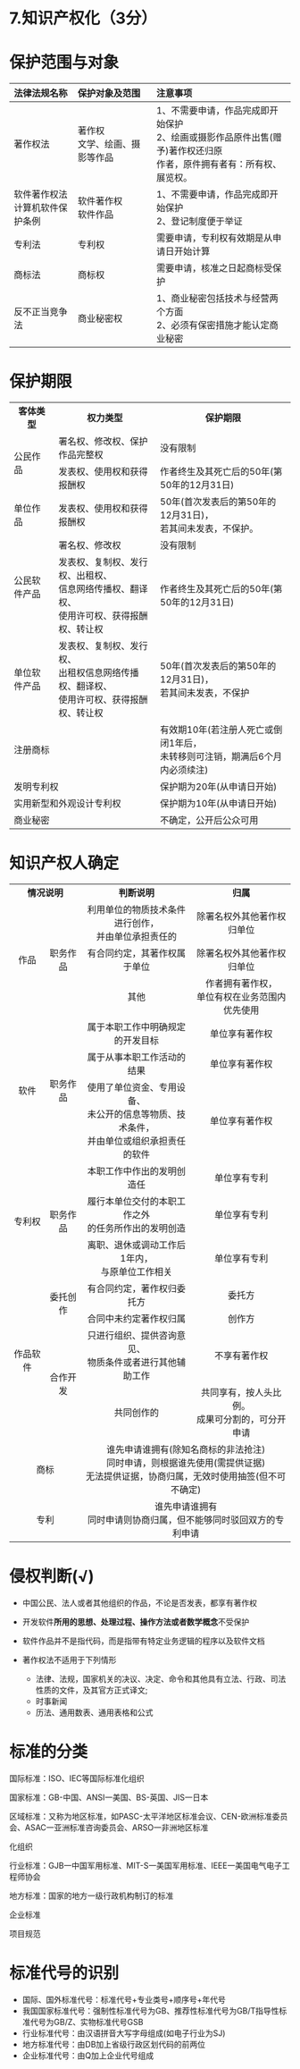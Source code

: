 # 7.知识产权化（3分）



# 保护范围与对象

| 法律法规名称                       | 保护对象及范围                   | 注意事项                                                     |
| :--------------------------------- | :------------------------------- | :----------------------------------------------------------- |
| 著作权法                           | 著作权<br>文学、绘画、摄影等作品 | 1、不需要申请，作品完成即开始保护<br>2、绘画或摄影作品原件出售(赠予)著作权还归原<br>作者，原件拥有者有：所有权、展览权。 |
| 软件著作权法<br>计算机软件保护条例 | 软件著作权<br>软件作品           | 1、不需要申请，作品完成即开始保护<br/>2、登记制度便于举证    |
| 专利法                             | 专利权                           | 需要申请，专利权有效期是从申请日开始计算                     |
| 商标法                             | 商标权                           | 需要申请，核准之日起商标受保护                               |
| 反不正当竞争法                     | 商业秘密权                       | 1、商业秘密包括技术与经营两个方面<br>2、必须有保密措施才能认定商业秘密 |



# 保护期限

<table>
    <tr>
        <td style="text-align: center;"><strong>客体类型</strong></td>
        <td style="text-align: center;"><strong>权力类型</strong></td>
        <td style="text-align: center;"><strong>保护期限</strong></td>
    </tr>
    <tr>
        <td rowspan="2">公民作品</td>
        <td>署名权、修改权、保护作品完整权</td>
        <td>没有限制</td>
    </tr>
    <tr>
        <td>发表权、使用权和获得报酬权</td>
        <td>作者终生及其死亡后的50年(第50年的12月31日)</td>
    </tr>
    <tr>
        <td>单位作品</td>
        <td>发表权、使用权和获得报酬权</td>
        <td>
            50年(首次发表后的第50年的12月31日)，
            <br/>
            若其间未发表，不保护。
        </td>
    </tr>
    <tr>
        <td rowspan="2">公民软件产品</td>
        <td>署名权、修改权</td>
        <td>没有限制</td>
    </tr>
    <tr>
        <td>
            发表权、复制权、发行权、出租权、
            <br/>
            信息网络传播权、翻译权、
            <br/>
            使用许可权、获得报酬权、转让权
        </td>
        <td>作者终生及其死亡后的50年(第50年的12月31日)</td>
    </tr>
    <tr>
        <td>单位软件产品</td>
        <td>
            发表权、复制权、发行权、
            <br/>
            出租权信息网络传播权、翻译权、
            <br/>
            使用许可权、获得报酬权、转让权
        </td>
        <td>
            50年(首次发表后的第50年的12月31日)，
            <br/>
            若其间未发表，不保护
        </td>
    </tr>
    <tr>
        <td colspan="2">注册商标</td>
        <td>
            有效期10年(若注册人死亡或倒闭1年后，
             <br/>
            未转移则可注销，期满后6个月内必须续注)
        </td>
    </tr>
    <tr>
        <td colspan="2">发明专利权</td>
        <td>保护期为20年(从申请日开始)</td>
    </tr>
    <tr>
        <td colspan="2">实用新型和外观设计专利权</td>
        <td>保护期为10年(从申请日开始)</td>
    </tr>
    <tr>
        <td colspan="2">商业秘密</td>
        <td>不确定，公开后公众可用</td>
    </tr>
</table>



# 知识产权人确定

<table style="text-align: center;">
    <tr>
        <td colspan="2"><strong>情况说明</strong></td>
        <td><strong>判断说明</strong></td>
        <td><strong>归属</strong></td>
    </tr>
    <tr>
        <td rowspan="3">作品</td>
        <td rowspan="3">职务作品</td>
        <td>
            利用单位的物质技术条件进行创作，
            <br/>
            并由单位承担责任的
        </td>
        <td>除署名权外其他著作权归单位</td>
    </tr>
    <tr>
        <td>有合同约定，其著作权属于单位</td>
        <td>除署名权外其他著作权归单位</td>
    </tr>
    <tr>
        <td>其他</td>
        <td>
            作者拥有著作权，
            <br/>
            单位有权在业务范围内优先使用
        </td>
    </tr>
    <tr>
        <td rowspan="3">软件</td>
        <td rowspan="3">职务作品</td>
        <td>属于本职工作中明确规定的开发目标</td>
        <td>单位享有著作权</td>
    </tr>
    <tr>
        <td>属于从事本职工作活动的结果</td>
        <td>单位享有著作权</td>
    </tr>
    <tr>
        <td>
            使用了单位资金、专用设备、
            <br/>
            未公开的信息等物质、技术条件，
            <br/>
            并由单位或组织承担责任的软件</td>
        <td>单位享有著作权</td>
    </tr>
    <tr>
        <td rowspan="3">专利权</td>
        <td rowspan="3">职务作品</td>
        <td>本职工作中作出的发明创造任</td>
        <td>单位享有专利</td>
    </tr>
    <tr>
        <td>
            履行本单位交付的本职工作之外
            <br/>
            的任务所作出的发明创造
        </td>
        <td>单位享有专利</td>
    </tr>
    <tr>
        <td>
            离职、退休或调动工作后1年内，
            <br/>
            与原单位工作相关
        </td>
        <td>单位享有专利</td>
    </tr>
    <tr>
        <td rowspan="4">作品软件</td>
        <td rowspan="2">委托创作</td>
        <td>有合同约定，著作权归委托方</td>
        <td>委托方</td>
    </tr>
    <tr>
		<td>合同中未约定著作权归属</td>
        <td>创作方</td>
    </tr>
    <tr>
        <td rowspan="2">合作开发</td>
        <td>
            只进行组织、提供咨询意见、
            <br/>
            物质条件或者进行其他辅助工作
        </td>
        <td>不享有著作权</td>
    </tr>
    <tr>
        <td>共同创作的</td>
        <td>
            共同享有，按人头比例。
            <br/>
            成果可分割的，可分开申请
        </td>
    </tr>
    <tr>
        <td colspan="2">商标</td>
        <td colspan="2">
            谁先申请谁拥有(除知名商标的非法抢注)
            <br/>
            同时申请，则根据谁先使用(需提供证据)
            <br/>
            无法提供证据，协商归属，无效时使用抽签(但不可不确定)
        </td>
    </tr>
    <tr>
        <td colspan="2">专利</td>
        <td colspan="2">
            谁先申请谁拥有
            <br/>
            同时申请则协商归属，但不能够同时驳回双方的专利申请
        </td>
    </tr>
</table>



# 侵权判断(√)

- 中国公民、法人或者其他组织的作品，不论是否发表，都享有著作权
- 开发软件**所用的思想、处理过程、操作方法或者数学概念**不受保护
- 软件作品并不是指代码，而是指带有特定业务逻辑的程序以及软件文档



- 著作权法不适用于下列情形
  - 法律、法规，国家机关的决议、决定、命令和其他具有立法、行政、司法性质的文件，及其官方正式译文;
  - 时事新闻
  - 历法、通用数表、通用表格和公式



# 标准的分类

国际标准：ISO、IEC等国际标准化组织

国家标准：GB-中国、ANSI一美国、BS-英国、JIS一日本

区域标准：又称为地区标准，如PASC-太平洋地区标准会议、CEN-欧洲标准委员会、ASAC一亚洲标准咨询委员会、ARSO一非洲地区标准

化组织

行业标准：GJB一中国军用标准、MIT-S一美国军用标准、IEEE一美国电气电子工程师协会

地方标准：国家的地方一级行政机构制订的标准

企业标准

项目规范



# 标准代号的识别

- 国际、国外标准代号：标准代号+专业类号+顺序号+年代号
- 我国国家标准代号：强制性标准代号为GB、推荐性标准代号为GB/T指导性标准代号为GB/Z、实物标准代号GSB
- 行业标准代号：由汉语拼音大写字母组成(如电子行业为SJ)
- 地方标准代号：由DB加上省级行政区划代码的前两位
- 企业标准代号：由Q加上企业代号组成

